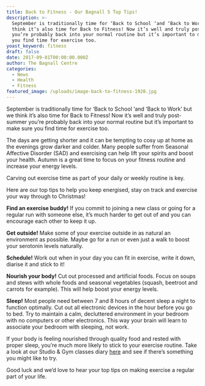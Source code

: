 ```yaml
---
title: Back to Fitness - Our Bagnall 5 Top Tips!
description: >-
  September is traditionally time for ‘Back to School ‘and ‘Back to Work’ but we
  think it’s also time for Back to Fitness! Now it’s well and truly post-summer
  you’re probably back into your normal routine but it’s important to make sure
  you find time for exercise too.
yoast_keyword: fitness
draft: false
date: 2017-09-01T00:00:00.000Z
author: The Bagnall Centre
categories:
  - News
  - Health
  - Fitness
featured_image: /uploads/image-back-to-fitness-1920.jpg
---
```


September is traditionally time for ‘Back to School ‘and ‘Back to Work’ but we think it’s also time for Back to Fitness! Now it’s well and truly post-summer you’re probably back into your normal routine but it’s important to make sure you find time for exercise too.

The days are getting shorter and it can be tempting to cosy up at home as the evenings grow darker and colder. Many people suffer from Seasonal Affective Disorder (SAD) and exercising can help lift your spirits and boost your health. Autumn is a great time to focus on your fitness routine and increase your energy levels.

Carving out exercise time as part of your daily or weekly routine is key.

Here are our top tips to help you keep energised, stay on track and exercise your way through to Christmas!

**Find an exercise buddy!** If you commit to joining a new class or going for a regular run with someone else, it’s much harder to get out of and you can encourage each other to keep it up.

**Get outside!** Make some of your exercise outside in as natural an environment as possible. Maybe go for a run or even just a walk to boost your serotonin levels naturally.

**Schedule!** Work out when in your day you can fit in exercise, write it down, diarise it and stick to it!

**Nourish your body!** Cut out processed and artificial foods. Focus on soups and stews with whole foods and seasonal vegetables (squash, beetroot and carrots for example). This will help boost your energy levels.

**Sleep!** Most people need between 7 and 8 hours of decent sleep a night to function optimally. Cut out all electronic devices in the hour before you go to bed. Try to maintain a calm, decluttered environment in your bedroom with no computers or other electronics. This way your brain will learn to associate your bedroom with sleeping, not work.

If your body is feeling nourished through quality food and rested with proper sleep, you’re much more likely to stick to your exercise routine. Take a look at our Studio & Gym classes diary [here](/fitness-and-exercise/) and see if there’s something you might like to try.

Good luck and we’d love to hear your top tips on making exercise a regular part of your life.
